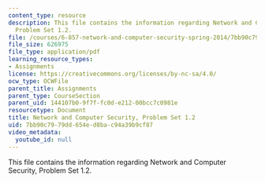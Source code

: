 ```yaml
---
content_type: resource
description: This file contains the information regarding Network and Computer Security,
  Problem Set 1.2.
file: /courses/6-857-network-and-computer-security-spring-2014/7bb90c7979dd654ed8bac94a39b9cf87_MIT6_857S14_1.2.pdf
file_size: 626975
file_type: application/pdf
learning_resource_types:
- Assignments
license: https://creativecommons.org/licenses/by-nc-sa/4.0/
ocw_type: OCWFile
parent_title: Assignments
parent_type: CourseSection
parent_uid: 144107b0-9f7f-fc0d-e212-00bcc7c0981e
resourcetype: Document
title: Network and Computer Security, Problem Set 1.2
uid: 7bb90c79-79dd-654e-d8ba-c94a39b9cf87
video_metadata:
  youtube_id: null
---
```

This file contains the information regarding Network and Computer Security, Problem Set 1.2.